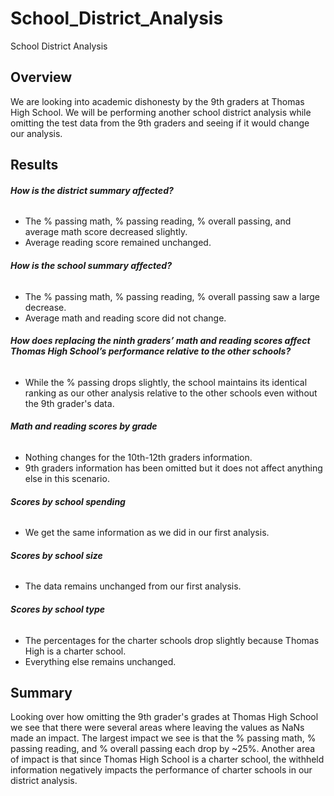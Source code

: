 # School_District_Analysis
School District Analysis

## **Overview**
  We are looking into academic dishonesty by the 9th graders at Thomas High School. We will be performing another school district analysis while omitting the test data from the 9th graders and seeing if it would change our analysis.
  
## **Results**

###### **How is the district summary affected?**
  - The % passing math, % passing reading, % overall passing, and average math score decreased slightly.
  - Average reading score remained unchanged.

###### **How is the school summary affected?**
  - The % passing math, % passing reading, % overall passing saw a large decrease.
  - Average math and reading score did not change.

###### **How does replacing the ninth graders’ math and reading scores affect Thomas High School’s performance relative to the other schools?**
  - While the % passing drops slightly, the school maintains its identical ranking as our other analysis relative to the other schools even without the 9th grader's data.

###### **Math and reading scores by grade**
  - Nothing changes for the 10th-12th graders information.
  - 9th graders information has been omitted but it does not affect anything else in this scenario.

###### **Scores by school spending**
  - We get the same information as we did in our first analysis.

###### **Scores by school size**
  - The data remains unchanged from our first analysis.

###### **Scores by school type**
  - The percentages for the charter schools drop slightly because Thomas High is a charter school.
  - Everything else remains unchanged.

## Summary
Looking over how omitting the 9th grader's grades at Thomas High School we see that there were several areas where leaving the values as NaNs made an impact. The largest impact we see is that the % passing math, % passing reading, and % overall passing each drop by ~25%. Another area of impact is that since Thomas High School is a charter school, the withheld information negatively impacts the performance of charter schools in our district analysis.

